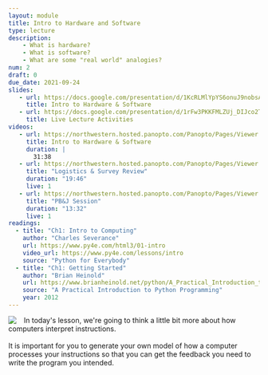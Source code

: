 ```yaml
---
layout: module
title: Intro to Hardware and Software
type: lecture
description: 
    - What is hardware?
    - What is software?
    - What are some "real world" analogies?
num: 2
draft: 0
due_date: 2021-09-24
slides:
   - url: https://docs.google.com/presentation/d/1KcRLMlYpYS6onuJ9nobsA4Z3Yh-kudLvFfBjCkRqyuc/edit?usp=sharing
     title: Intro to Hardware & Software
   - url: https://docs.google.com/presentation/d/1rFw3PKKFMLZUj_DIJco2T4K3_ta8pHXM-Tbbj_gDiM4/edit?usp=sharing
     title: Live Lecture Activities
videos:
   - url: https://northwestern.hosted.panopto.com/Panopto/Pages/Viewer.aspx?id=c70f92d0-192a-4812-8fe4-adab0002bf49
     title: Intro to Hardware & Software
     duration: |
       31:38
   - url: https://northwestern.hosted.panopto.com/Panopto/Pages/Viewer.aspx?id=4af775e2-ef18-4cdd-a489-adad00f79c66
     title: "Logistics & Survey Review"
     duration: "19:46"
     live: 1
   - url: https://northwestern.hosted.panopto.com/Panopto/Pages/Viewer.aspx?id=a389ee41-68d8-4660-9c76-adad01439e7e
     title: "PB&J Session"
     duration: "13:32"
     live: 1
readings:
  - title: "Ch1: Intro to Computing"
    author: "Charles Severance"
    url: https://www.py4e.com/html3/01-intro
    video_url: https://www.py4e.com/lessons/intro
    source: "Python for Everybody"
  - title: "Ch1: Getting Started"
    author: "Brian Heinold"
    url: https://www.brianheinold.net/python/A_Practical_Introduction_to_Python_Programming_Heinold.pdf
    source: "A Practical Introduction to Python Programming"
    year: 2012
---
```


<img style="max-width: 300px; float: left; margin-right: 15px;" src="/fall2021/assets/images/lectures/pbj.png" />In today's lesson, we're going to think a little bit more about how computers interpret instructions. <br><br>It is important for you to generate your own model of how a computer processes your instructions so that you can get the feedback you need to write the program you intended.